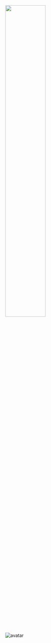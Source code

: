 <img src="https://caoxiaojian.github.io/img/caoxiaojian.jpg" width="50%">

![avatar](https://caoxiaojian.github.io/img/caoxiaojian.jpg)
